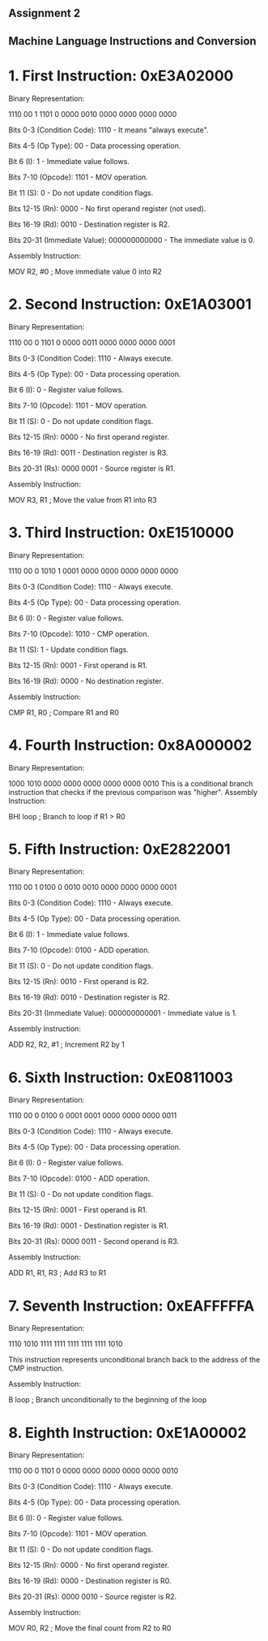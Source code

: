 ## Assignment 2
## Machine Language Instructions and Conversion
# 1. First Instruction: 0xE3A02000
Binary Representation:

1110 00 1 1101 0 0000 0010 0000 0000 0000 0000

Bits 0-3 (Condition Code): 1110 - It means "always execute".

Bits 4-5 (Op Type): 00 - Data processing operation.

Bit 6 (I): 1 - Immediate value follows.

Bits 7-10 (Opcode): 1101 - MOV operation.

Bit 11 (S): 0 - Do not update condition flags.

Bits 12-15 (Rn): 0000 - No first operand register (not used).

Bits 16-19 (Rd): 0010 - Destination register is R2.

Bits 20-31 (Immediate Value): 000000000000 - The immediate value is 0.

Assembly Instruction:

MOV R2, #0   ; Move immediate value 0 into R2

# 2. Second Instruction: 0xE1A03001
Binary Representation:

1110 00 0 1101 0 0000 0011 0000 0000 0000 0001

Bits 0-3 (Condition Code): 1110 - Always execute.

Bits 4-5 (Op Type): 00 - Data processing operation.

Bit 6 (I): 0 - Register value follows.

Bits 7-10 (Opcode): 1101 - MOV operation.

Bit 11 (S): 0 - Do not update condition flags.

Bits 12-15 (Rn): 0000 - No first operand register.

Bits 16-19 (Rd): 0011 - Destination register is R3.

Bits 20-31 (Rs): 0000 0001 - Source register is R1.

Assembly Instruction:

MOV R3, R1   ; Move the value from R1 into R3

# 3. Third Instruction: 0xE1510000
Binary Representation:

1110 00 0 1010 1 0001 0000 0000 0000 0000 0000

Bits 0-3 (Condition Code): 1110 - Always execute.

Bits 4-5 (Op Type): 00 - Data processing operation.

Bit 6 (I): 0 - Register value follows.

Bits 7-10 (Opcode): 1010 - CMP operation.

Bit 11 (S): 1 - Update condition flags.

Bits 12-15 (Rn): 0001 - First operand is R1.

Bits 16-19 (Rd): 0000 - No destination register.

Assembly Instruction:

CMP R1, R0   ; Compare R1 and R0

# 4. Fourth Instruction: 0x8A000002
Binary Representation:

1000 1010 0000 0000 0000 0000 0000 0010
This is a conditional branch instruction that checks if the previous comparison was "higher".
Assembly Instruction:

BHI loop     ; Branch to loop if R1 > R0

# 5. Fifth Instruction: 0xE2822001
Binary Representation:

1110 00 1 0100 0 0010 0010 0000 0000 0000 0001

Bits 0-3 (Condition Code): 1110 - Always execute.

Bits 4-5 (Op Type): 00 - Data processing operation.

Bit 6 (I): 1 - Immediate value follows.

Bits 7-10 (Opcode): 0100 - ADD operation.

Bit 11 (S): 0 - Do not update condition flags.

Bits 12-15 (Rn): 0010 - First operand is R2.

Bits 16-19 (Rd): 0010 - Destination register is R2.

Bits 20-31 (Immediate Value): 000000000001 - Immediate value is 1.

Assembly Instruction:

ADD R2, R2, #1  ; Increment R2 by 1

# 6. Sixth Instruction: 0xE0811003
Binary Representation:

1110 00 0 0100 0 0001 0001 0000 0000 0000 0011

Bits 0-3 (Condition Code): 1110 - Always execute.

Bits 4-5 (Op Type): 00 - Data processing operation.

Bit 6 (I): 0 - Register value follows.

Bits 7-10 (Opcode): 0100 - ADD operation.

Bit 11 (S): 0 - Do not update condition flags.

Bits 12-15 (Rn): 0001 - First operand is R1.

Bits 16-19 (Rd): 0001 - Destination register is R1.

Bits 20-31 (Rs): 0000 0011 - Second operand is R3.

Assembly Instruction:

ADD R1, R1, R3  ; Add R3 to R1

# 7. Seventh Instruction: 0xEAFFFFFA
Binary Representation:

1110 1010 1111 1111 1111 1111 1111 1010

This instruction represents unconditional branch back to the address of the CMP instruction.

Assembly Instruction:

B loop    ; Branch unconditionally to the beginning of the loop

# 8. Eighth Instruction: 0xE1A00002
Binary Representation:

1110 00 0 1101 0 0000 0000 0000 0000 0000 0010

Bits 0-3 (Condition Code): 1110 - Always execute.

Bits 4-5 (Op Type): 00 - Data processing operation.

Bit 6 (I): 0 - Register value follows.

Bits 7-10 (Opcode): 1101 - MOV operation.

Bit 11 (S): 0 - Do not update condition flags.

Bits 12-15 (Rn): 0000 - No first operand register.

Bits 16-19 (Rd): 0000 - Destination register is R0.

Bits 20-31 (Rs): 0000 0010 - Source register is R2.

Assembly Instruction:

MOV R0, R2     ; Move the final count from R2 to R0
